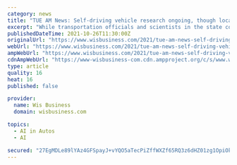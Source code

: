 ```yaml
---
category: news
title: "TUE AM News: Self-driving vehicle research ongoing, though local officials concerned..."
excerpt: "While transportation officials and scientists in the state continue autonomous vehicle research, local officials are expressing concern about the potential risk and costs associated with self-driving vehicles."
publishedDateTime: 2021-10-26T11:30:00Z
originalUrl: "https://www.wisbusiness.com/2021/tue-am-news-self-driving-vehicle-research-ongoing-though-local-officials-concerned-about-costs-and-risks-warf-providing-216-8-million-to-uw-madison-research-enterprise/"
webUrl: "https://www.wisbusiness.com/2021/tue-am-news-self-driving-vehicle-research-ongoing-though-local-officials-concerned-about-costs-and-risks-warf-providing-216-8-million-to-uw-madison-research-enterprise/"
ampWebUrl: "https://www.wisbusiness.com/2021/tue-am-news-self-driving-vehicle-research-ongoing-though-local-officials-concerned-about-costs-and-risks-warf-providing-216-8-million-to-uw-madison-research-enterprise/amp/"
cdnAmpWebUrl: "https://www-wisbusiness-com.cdn.ampproject.org/c/s/www.wisbusiness.com/2021/tue-am-news-self-driving-vehicle-research-ongoing-though-local-officials-concerned-about-costs-and-risks-warf-providing-216-8-million-to-uw-madison-research-enterprise/amp/"
type: article
quality: 16
heat: 16
published: false

provider:
  name: Wis Business
  domain: wisbusiness.com

topics:
  - AI in Autos
  - AI

secured: "27EgMDLe89lYAz4GFSpayJ+vYQO5aTecPiZffWXZf65RQ3z6dHZ01zg1OpiOk1giwB/fNfdrxbaBLpKZN4jp40uP7un0J4z+QoFeeC4qFm2QXceS5dkrxgAj3OpWXjfFik3fGBjHSjMia5Yg9Q8EI1JRUHr/65oj1OcgHq3LoMSB8LCZcTTwB4TITBknerYr/EJwh+FNvlT/xiGIFv5j5KOo/8Pvq+cMeQCx45ZKfbCQ/PZIxpWHDv2F0C7lJn1LX0qk7Rj12tWZUiaCRUiVn2x0vHgzSEqqeuSLPs8zt0m1zXhSGwxaIG+bX2DoCl16cVkgBuTK/fK5ot5yCQA+PrxwJ+S9rbOcBUf/b9v5l6E=;JQegH3V1PTL2MQmNWPsU3w=="
---
```


